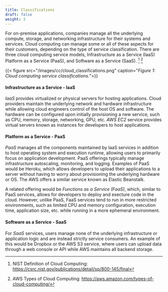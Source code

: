 ```yaml
---
title: Classifications
draft: false
weight: 3
---
```


For on-premise applications, companies manage all the underlying compute, storage, and networking infrastructure for their systems and services. Cloud computing can manage some or all of these aspects for their customers, depending on the type of service classification. There are three cloud computing service models, Infrastructure as a Service (IaaS) Platform as a Service (PaaS), and Software as a Service (SaaS). [^1] [^2]

{{< figure src="/images/cc/cloud_classifications.png" caption="_Figure 1: Cloud computing service classifications._">}}

#### Infrastructure as a Service - IaaS

_IaaS_ provides virtualized or physical servers for hosting applications. Cloud providers maintain the underlying network and hardware infrastructure while allowing cloud engineers control of the host OS and software. The hardware can be configured upon initially provisioning a new service, such as CPU, memory, storage, networking, GPU, etc. _AWS EC2_ service provides virtual servers known as instances for developers to host applications.

#### Platform as a Service - PaaS

_PaaS_ manages all the components maintained by IaaS services in addition to host operating system and execution runtime, allowing users to primarily focus on application development. PaaS offerings typically manage infrastructure autoscaling, monitoring, and logging. Examples of PaaS would be Heroku, which allows developers to upload their applications to a server without having to worry about provisioning the underlying hardware or OS. The AWS offers a similar service known as Elastic Beanstalk.

A related offering would be _Functions as a Service (FaaS)_, which, similar to PaaS services, allows for developers to deploy and execture code in the cloud. However, unlike PaaS, FaaS services tend to run in more restricted environments, such as limited CPU and memory configuration, execution time, application size, etc. while running in a more ephemeral environment. 

#### Software as a Service - SaaS

For _SaaS_ services, users manage none of the underlying infrastructure or application logic and are instead strictly service consumers. An example of this would be Dropbox or the AWS S3 service, where users can upload data through a web console or API while AWS maintains all backend storage.

[^1]: NIST Definition of Cloud Computing: https://csrc.nist.gov/publications/detail/sp/800-145/final
[^2]: AWS Types of Cloud Computing:  https://aws.amazon.com/types-of-cloud-computing/
